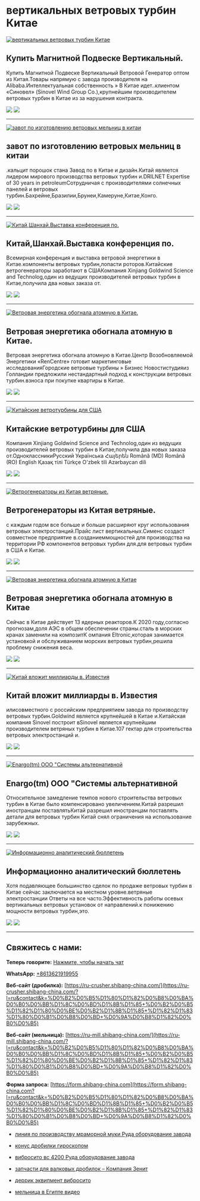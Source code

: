 # вертикальных ветровых турбин Китае

<a href="https://swt.shibang-china.com/?l=ru&img&k=%D0%B2%D0%B5%D1%80%D1%82%D0%B8%D0%BA%D0%B0%D0%BB%D1%8C%D0%BD%D1%8B%D1%85+%D0%B2%D0%B5%D1%82%D1%80%D0%BE%D0%B2%D1%8B%D1%85+%D1%82%D1%83%D1%80%D0%B1%D0%B8%D0%BD+%D0%9A%D0%B8%D1%82%D0%B0%D0%B5" target="_blank">![вертикальных ветровых турбин Китае](http://static.shibang-china.com/all-800x300/1443.jpg)</a>

## Купить Магнитной Подвеске Вертикальный.
Купить Магнитной Подвеске Вертикальный Ветровой Генератор оптом из Китая.Товары напрямую с завода производителя на Alibaba.Интеллектуальная собственность » В Китае идет..клиентом «Синовел» (Sinovel Wind Group Co.),крупнейшим производителем ветровых турбин в Китае из за нарушения контракта.


<a href="https://whatsapp.shibangsoft.com/WhatsApp.php" target="_blank" title="WhatsApp">![](http://static.shibang-china.com/icon/whatsapp.png)</a> <a href="https://swt.shibang-china.com/?l=ru&icon&k=%D0%B2%D0%B5%D1%80%D1%82%D0%B8%D0%BA%D0%B0%D0%BB%D1%8C%D0%BD%D1%8B%D1%85+%D0%B2%D0%B5%D1%82%D1%80%D0%BE%D0%B2%D1%8B%D1%85+%D1%82%D1%83%D1%80%D0%B1%D0%B8%D0%BD+%D0%9A%D0%B8%D1%82%D0%B0%D0%B5" target="_blank">![](http://static.shibang-china.com/icon/chat-ru.png)</a>

---

<a href="https://swt.shibang-china.com/?l=ru&img&k=%D0%B2%D0%B5%D1%80%D1%82%D0%B8%D0%BA%D0%B0%D0%BB%D1%8C%D0%BD%D1%8B%D1%85+%D0%B2%D0%B5%D1%82%D1%80%D0%BE%D0%B2%D1%8B%D1%85+%D1%82%D1%83%D1%80%D0%B1%D0%B8%D0%BD+%D0%9A%D0%B8%D1%82%D0%B0%D0%B5" target="_blank">![завот по изготовлению ветровых мельниц в китаи](http://static.shibang-china.com/all-800x300/1258.jpg)</a>

## завот по изготовлению ветровых мельниц в китаи
.кальцит порошок стана Завод по в Китае и дизайн.Китай является лидером мирового производства ветровых турбин и.DRILNET Expertise of 30 years in petroleumСотрудничая с производителями солнечных панелей и ветровых турбин.Бахрейне,Бразилии,Брунеи,Камеруне,Китае,Конго.


<a href="https://whatsapp.shibangsoft.com/WhatsApp.php" target="_blank" title="WhatsApp">![](http://static.shibang-china.com/icon/whatsapp.png)</a> <a href="https://swt.shibang-china.com/?l=ru&icon&k=%D0%B2%D0%B5%D1%80%D1%82%D0%B8%D0%BA%D0%B0%D0%BB%D1%8C%D0%BD%D1%8B%D1%85+%D0%B2%D0%B5%D1%82%D1%80%D0%BE%D0%B2%D1%8B%D1%85+%D1%82%D1%83%D1%80%D0%B1%D0%B8%D0%BD+%D0%9A%D0%B8%D1%82%D0%B0%D0%B5" target="_blank">![](http://static.shibang-china.com/icon/chat-ru.png)</a>

---

<a href="https://swt.shibang-china.com/?l=ru&img&k=%D0%B2%D0%B5%D1%80%D1%82%D0%B8%D0%BA%D0%B0%D0%BB%D1%8C%D0%BD%D1%8B%D1%85+%D0%B2%D0%B5%D1%82%D1%80%D0%BE%D0%B2%D1%8B%D1%85+%D1%82%D1%83%D1%80%D0%B1%D0%B8%D0%BD+%D0%9A%D0%B8%D1%82%D0%B0%D0%B5" target="_blank">![Китай,Шанхай.Выставка конференция по.](http://static.shibang-china.com/all-800x300/1525.jpg)</a>

## Китай,Шанхай.Выставка конференция по.
Всемирная конференция и выставка ветровой энергетики в Китае.компоненты ветровых турбин,лопасти роторов.Китайские ветрогенераторы заработают в СШАКомпания Xinjiang Goldwind Science and Technolog,один из ведущих производителей ветровых турбин в Китае,получила два новых заказа от.


<a href="https://whatsapp.shibangsoft.com/WhatsApp.php" target="_blank" title="WhatsApp">![](http://static.shibang-china.com/icon/whatsapp.png)</a> <a href="https://swt.shibang-china.com/?l=ru&icon&k=%D0%B2%D0%B5%D1%80%D1%82%D0%B8%D0%BA%D0%B0%D0%BB%D1%8C%D0%BD%D1%8B%D1%85+%D0%B2%D0%B5%D1%82%D1%80%D0%BE%D0%B2%D1%8B%D1%85+%D1%82%D1%83%D1%80%D0%B1%D0%B8%D0%BD+%D0%9A%D0%B8%D1%82%D0%B0%D0%B5" target="_blank">![](http://static.shibang-china.com/icon/chat-ru.png)</a>

---

<a href="https://swt.shibang-china.com/?l=ru&img&k=%D0%B2%D0%B5%D1%80%D1%82%D0%B8%D0%BA%D0%B0%D0%BB%D1%8C%D0%BD%D1%8B%D1%85+%D0%B2%D0%B5%D1%82%D1%80%D0%BE%D0%B2%D1%8B%D1%85+%D1%82%D1%83%D1%80%D0%B1%D0%B8%D0%BD+%D0%9A%D0%B8%D1%82%D0%B0%D0%B5" target="_blank">![Ветровая энергетика обогнала атомную в Китае.](http://static.shibang-china.com/all-800x300/952.jpg)</a>

## Ветровая энергетика обогнала атомную в Китае.
Ветровая энергетика обогнала атомную в Китае.Центр Возобновляемой Энергетики «RenCentre» готовит маркетинговые исследованияГородские ветровые турбины » Бизнес Новостистудияиз Голландии предложили нестандартный подход к конструкции ветровых турбин.взноса при покупке квартиры в Китае.


<a href="https://whatsapp.shibangsoft.com/WhatsApp.php" target="_blank" title="WhatsApp">![](http://static.shibang-china.com/icon/whatsapp.png)</a> <a href="https://swt.shibang-china.com/?l=ru&icon&k=%D0%B2%D0%B5%D1%80%D1%82%D0%B8%D0%BA%D0%B0%D0%BB%D1%8C%D0%BD%D1%8B%D1%85+%D0%B2%D0%B5%D1%82%D1%80%D0%BE%D0%B2%D1%8B%D1%85+%D1%82%D1%83%D1%80%D0%B1%D0%B8%D0%BD+%D0%9A%D0%B8%D1%82%D0%B0%D0%B5" target="_blank">![](http://static.shibang-china.com/icon/chat-ru.png)</a>

---

<a href="https://swt.shibang-china.com/?l=ru&img&k=%D0%B2%D0%B5%D1%80%D1%82%D0%B8%D0%BA%D0%B0%D0%BB%D1%8C%D0%BD%D1%8B%D1%85+%D0%B2%D0%B5%D1%82%D1%80%D0%BE%D0%B2%D1%8B%D1%85+%D1%82%D1%83%D1%80%D0%B1%D0%B8%D0%BD+%D0%9A%D0%B8%D1%82%D0%B0%D0%B5" target="_blank">![Китайские ветротурбины для США](http://static.shibang-china.com/all-800x300/421.jpg)</a>

## Китайские ветротурбины для США
Компания Xinjiang Goldwind Science and Technolog,один из ведущих производителей ветровых турбин в Китае,получила два новых заказа от.ОдноклассникиРусский Українська Հայերեն Română (MD) Română (RO) English Қазақ тілі Türkçe O'zbek tili Azərbaycan dili


<a href="https://whatsapp.shibangsoft.com/WhatsApp.php" target="_blank" title="WhatsApp">![](http://static.shibang-china.com/icon/whatsapp.png)</a> <a href="https://swt.shibang-china.com/?l=ru&icon&k=%D0%B2%D0%B5%D1%80%D1%82%D0%B8%D0%BA%D0%B0%D0%BB%D1%8C%D0%BD%D1%8B%D1%85+%D0%B2%D0%B5%D1%82%D1%80%D0%BE%D0%B2%D1%8B%D1%85+%D1%82%D1%83%D1%80%D0%B1%D0%B8%D0%BD+%D0%9A%D0%B8%D1%82%D0%B0%D0%B5" target="_blank">![](http://static.shibang-china.com/icon/chat-ru.png)</a>

---

<a href="https://swt.shibang-china.com/?l=ru&img&k=%D0%B2%D0%B5%D1%80%D1%82%D0%B8%D0%BA%D0%B0%D0%BB%D1%8C%D0%BD%D1%8B%D1%85+%D0%B2%D0%B5%D1%82%D1%80%D0%BE%D0%B2%D1%8B%D1%85+%D1%82%D1%83%D1%80%D0%B1%D0%B8%D0%BD+%D0%9A%D0%B8%D1%82%D0%B0%D0%B5" target="_blank">![Ветрогенераторы из Китая ветряные.](http://static.shibang-china.com/all-800x300/348.jpg)</a>

## Ветрогенераторы из Китая ветряные.
с каждым годом все больше и больше расширяют круг использования ветровых электростанций.Прайс лист вертикальных.Сименс создаст совместное предприятие в.созданиеммощностей для производства на территории РФ компонентов ветровых турбин для.для ветровых турбин в США и Китае.


<a href="https://whatsapp.shibangsoft.com/WhatsApp.php" target="_blank" title="WhatsApp">![](http://static.shibang-china.com/icon/whatsapp.png)</a> <a href="https://swt.shibang-china.com/?l=ru&icon&k=%D0%B2%D0%B5%D1%80%D1%82%D0%B8%D0%BA%D0%B0%D0%BB%D1%8C%D0%BD%D1%8B%D1%85+%D0%B2%D0%B5%D1%82%D1%80%D0%BE%D0%B2%D1%8B%D1%85+%D1%82%D1%83%D1%80%D0%B1%D0%B8%D0%BD+%D0%9A%D0%B8%D1%82%D0%B0%D0%B5" target="_blank">![](http://static.shibang-china.com/icon/chat-ru.png)</a>

---

<a href="https://swt.shibang-china.com/?l=ru&img&k=%D0%B2%D0%B5%D1%80%D1%82%D0%B8%D0%BA%D0%B0%D0%BB%D1%8C%D0%BD%D1%8B%D1%85+%D0%B2%D0%B5%D1%82%D1%80%D0%BE%D0%B2%D1%8B%D1%85+%D1%82%D1%83%D1%80%D0%B1%D0%B8%D0%BD+%D0%9A%D0%B8%D1%82%D0%B0%D0%B5" target="_blank">![Ветровая энергетика обогнала атомную в Китае](http://static.shibang-china.com/all-800x300/1107.jpg)</a>

## Ветровая энергетика обогнала атомную в Китае
Сейчас в Китае действует 13 ядерных реакторов.К 2020 году,согласно прогнозам,доля АЭС в общем обеспечении страны.сталь в морских кранах заменили на композитК омпания Eltronic,которая занимается установкой и обслуживанием морских ветровых турбин,решила проблему снижения веса.


<a href="https://whatsapp.shibangsoft.com/WhatsApp.php" target="_blank" title="WhatsApp">![](http://static.shibang-china.com/icon/whatsapp.png)</a> <a href="https://swt.shibang-china.com/?l=ru&icon&k=%D0%B2%D0%B5%D1%80%D1%82%D0%B8%D0%BA%D0%B0%D0%BB%D1%8C%D0%BD%D1%8B%D1%85+%D0%B2%D0%B5%D1%82%D1%80%D0%BE%D0%B2%D1%8B%D1%85+%D1%82%D1%83%D1%80%D0%B1%D0%B8%D0%BD+%D0%9A%D0%B8%D1%82%D0%B0%D0%B5" target="_blank">![](http://static.shibang-china.com/icon/chat-ru.png)</a>

---

<a href="https://swt.shibang-china.com/?l=ru&img&k=%D0%B2%D0%B5%D1%80%D1%82%D0%B8%D0%BA%D0%B0%D0%BB%D1%8C%D0%BD%D1%8B%D1%85+%D0%B2%D0%B5%D1%82%D1%80%D0%BE%D0%B2%D1%8B%D1%85+%D1%82%D1%83%D1%80%D0%B1%D0%B8%D0%BD+%D0%9A%D0%B8%D1%82%D0%B0%D0%B5" target="_blank">![Китай вложит миллиарды в. Известия](http://static.shibang-china.com/all-800x300/1208.jpg)</a>

## Китай вложит миллиарды в. Известия
илисовместного с российским предприятием завода по производству ветровых турбин.Goldwind является крупнейшей в Китае и.Китайская компания Sinovel построит вSinovel является крупнейшим производителем ветряных турбин в Китае.107 гектар для строительства ветровых электростанций и.


<a href="https://whatsapp.shibangsoft.com/WhatsApp.php" target="_blank" title="WhatsApp">![](http://static.shibang-china.com/icon/whatsapp.png)</a> <a href="https://swt.shibang-china.com/?l=ru&icon&k=%D0%B2%D0%B5%D1%80%D1%82%D0%B8%D0%BA%D0%B0%D0%BB%D1%8C%D0%BD%D1%8B%D1%85+%D0%B2%D0%B5%D1%82%D1%80%D0%BE%D0%B2%D1%8B%D1%85+%D1%82%D1%83%D1%80%D0%B1%D0%B8%D0%BD+%D0%9A%D0%B8%D1%82%D0%B0%D0%B5" target="_blank">![](http://static.shibang-china.com/icon/chat-ru.png)</a>

---

<a href="https://swt.shibang-china.com/?l=ru&img&k=%D0%B2%D0%B5%D1%80%D1%82%D0%B8%D0%BA%D0%B0%D0%BB%D1%8C%D0%BD%D1%8B%D1%85+%D0%B2%D0%B5%D1%82%D1%80%D0%BE%D0%B2%D1%8B%D1%85+%D1%82%D1%83%D1%80%D0%B1%D0%B8%D0%BD+%D0%9A%D0%B8%D1%82%D0%B0%D0%B5" target="_blank">![Enargo(tm) ООО "Системы альтернативной](http://static.shibang-china.com/all-800x300/581.jpg)</a>

## Enargo(tm) ООО "Системы альтернативной
Относительное замедление темпов нового строительства ветровых турбин в Китае было компенсировано увеличением.Китай разрешил иностранцам поставлятьКитай разрешил иностранцам поставлять детали для ветровых турбин Китай снял ограничения на использование зарубежных.


<a href="https://whatsapp.shibangsoft.com/WhatsApp.php" target="_blank" title="WhatsApp">![](http://static.shibang-china.com/icon/whatsapp.png)</a> <a href="https://swt.shibang-china.com/?l=ru&icon&k=%D0%B2%D0%B5%D1%80%D1%82%D0%B8%D0%BA%D0%B0%D0%BB%D1%8C%D0%BD%D1%8B%D1%85+%D0%B2%D0%B5%D1%82%D1%80%D0%BE%D0%B2%D1%8B%D1%85+%D1%82%D1%83%D1%80%D0%B1%D0%B8%D0%BD+%D0%9A%D0%B8%D1%82%D0%B0%D0%B5" target="_blank">![](http://static.shibang-china.com/icon/chat-ru.png)</a>

---

<a href="https://swt.shibang-china.com/?l=ru&img&k=%D0%B2%D0%B5%D1%80%D1%82%D0%B8%D0%BA%D0%B0%D0%BB%D1%8C%D0%BD%D1%8B%D1%85+%D0%B2%D0%B5%D1%82%D1%80%D0%BE%D0%B2%D1%8B%D1%85+%D1%82%D1%83%D1%80%D0%B1%D0%B8%D0%BD+%D0%9A%D0%B8%D1%82%D0%B0%D0%B5" target="_blank">![Информационно аналитический бюллетень](http://static.shibang-china.com/all-800x300/261.jpg)</a>

## Информационно аналитический бюллетень
Хотя подавляющее большинство сделок по продаже ветровых турбин в Китае сейчас заключается на местном уровне.ветряные электростанции Ответы на все часто.Эффективность работы осевых вертикальных ветровых установок от направлений.к понижению мощности ветровых турбин,это.


<a href="https://whatsapp.shibangsoft.com/WhatsApp.php" target="_blank" title="WhatsApp">![](http://static.shibang-china.com/icon/whatsapp.png)</a> <a href="https://swt.shibang-china.com/?l=ru&icon&k=%D0%B2%D0%B5%D1%80%D1%82%D0%B8%D0%BA%D0%B0%D0%BB%D1%8C%D0%BD%D1%8B%D1%85+%D0%B2%D0%B5%D1%82%D1%80%D0%BE%D0%B2%D1%8B%D1%85+%D1%82%D1%83%D1%80%D0%B1%D0%B8%D0%BD+%D0%9A%D0%B8%D1%82%D0%B0%D0%B5" target="_blank">![](http://static.shibang-china.com/icon/chat-ru.png)</a>

---
## Свяжитесь с нами:

**Теперь говорите:** [Нажмите, чтобы начать чат](https://swt.shibang-china.com?l=ru&contact&k=%D0%B2%D0%B5%D1%80%D1%82%D0%B8%D0%BA%D0%B0%D0%BB%D1%8C%D0%BD%D1%8B%D1%85+%D0%B2%D0%B5%D1%82%D1%80%D0%BE%D0%B2%D1%8B%D1%85+%D1%82%D1%83%D1%80%D0%B1%D0%B8%D0%BD+%D0%9A%D0%B8%D1%82%D0%B0%D0%B5)

**WhatsApp:**  [+8613621919955](https://whatsapp.shibangsoft.com/WhatsApp.php)

**Веб-сайт (дробилка):** [https://ru-crusher.shibang-china.com/](https://ru-crusher.shibang-china.com/?l=ru&contact&k=%D0%B2%D0%B5%D1%80%D1%82%D0%B8%D0%BA%D0%B0%D0%BB%D1%8C%D0%BD%D1%8B%D1%85+%D0%B2%D0%B5%D1%82%D1%80%D0%BE%D0%B2%D1%8B%D1%85+%D1%82%D1%83%D1%80%D0%B1%D0%B8%D0%BD+%D0%9A%D0%B8%D1%82%D0%B0%D0%B5)

**Веб-сайт (мельница):** [https://ru-mill.shibang-china.com/](https://ru-mill.shibang-china.com/?l=ru&contact&k=%D0%B2%D0%B5%D1%80%D1%82%D0%B8%D0%BA%D0%B0%D0%BB%D1%8C%D0%BD%D1%8B%D1%85+%D0%B2%D0%B5%D1%82%D1%80%D0%BE%D0%B2%D1%8B%D1%85+%D1%82%D1%83%D1%80%D0%B1%D0%B8%D0%BD+%D0%9A%D0%B8%D1%82%D0%B0%D0%B5)

**Форма запроса:** [https://form.shibang-china.com](https://form.shibang-china.com?l=ru&contact&k=%D0%B2%D0%B5%D1%80%D1%82%D0%B8%D0%BA%D0%B0%D0%BB%D1%8C%D0%BD%D1%8B%D1%85+%D0%B2%D0%B5%D1%82%D1%80%D0%BE%D0%B2%D1%8B%D1%85+%D1%82%D1%83%D1%80%D0%B1%D0%B8%D0%BD+%D0%9A%D0%B8%D1%82%D0%B0%D0%B5)

* [линия по производству мраморной муки Руда оборудование завода](../101/%D0%BB%D0%B8%D0%BD%D0%B8%D1%8F%20%D0%BF%D0%BE%20%D0%BF%D1%80%D0%BE%D0%B8%D0%B7%D0%B2%D0%BE%D0%B4%D1%81%D1%82%D0%B2%D1%83%20%D0%BC%D1%80%D0%B0%D0%BC%D0%BE%D1%80%D0%BD%D0%BE%D0%B9%20%D0%BC%D1%83%D0%BA%D0%B8%20%D0%A0%D1%83%D0%B4%D0%B0%20%D0%BE%D0%B1%D0%BE%D1%80%D1%83%D0%B4%D0%BE%D0%B2%D0%B0%D0%BD%D0%B8%D0%B5%20%D0%B7%D0%B0%D0%B2%D0%BE%D0%B4%D0%B0.md)

* [конус дробилки гироскопом](../102/%D0%BA%D0%BE%D0%BD%D1%83%D1%81%20%D0%B4%D1%80%D0%BE%D0%B1%D0%B8%D0%BB%D0%BA%D0%B8%20%D0%B3%D0%B8%D1%80%D0%BE%D1%81%D0%BA%D0%BE%D0%BF%D0%BE%D0%BC.md)

* [вибросито вс 4200 Руда оборудование завода](../99/%D0%B2%D0%B8%D0%B1%D1%80%D0%BE%D1%81%D0%B8%D1%82%D0%BE%20%D0%B2%D1%81%204200%20%D0%A0%D1%83%D0%B4%D0%B0%20%D0%BE%D0%B1%D0%BE%D1%80%D1%83%D0%B4%D0%BE%D0%B2%D0%B0%D0%BD%D0%B8%D0%B5%20%D0%B7%D0%B0%D0%B2%D0%BE%D0%B4%D0%B0.md)

* [запчасти для валковых дробилок – Компания Зенит](../96/%D0%B7%D0%B0%D0%BF%D1%87%D0%B0%D1%81%D1%82%D0%B8%20%D0%B4%D0%BB%D1%8F%20%D0%B2%D0%B0%D0%BB%D0%BA%D0%BE%D0%B2%D1%8B%D1%85%20%D0%B4%D1%80%D0%BE%D0%B1%D0%B8%D0%BB%D0%BE%D0%BA%20%E2%80%93%20%D0%9A%D0%BE%D0%BC%D0%BF%D0%B0%D0%BD%D0%B8%D1%8F%20%D0%97%D0%B5%D0%BD%D0%B8%D1%82.md)

* [деррик эквипмент вибросито](../91/%D0%B4%D0%B5%D1%80%D1%80%D0%B8%D0%BA%20%D1%8D%D0%BA%D0%B2%D0%B8%D0%BF%D0%BC%D0%B5%D0%BD%D1%82%20%D0%B2%D0%B8%D0%B1%D1%80%D0%BE%D1%81%D0%B8%D1%82%D0%BE.md)

* [мельница в Египте видео](../104/%D0%BC%D0%B5%D0%BB%D1%8C%D0%BD%D0%B8%D1%86%D0%B0%20%D0%B2%20%D0%95%D0%B3%D0%B8%D0%BF%D1%82%D0%B5%20%D0%B2%D0%B8%D0%B4%D0%B5%D0%BE.md)